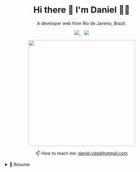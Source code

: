 <h1 align='center'>
  Hi there 👋 I'm Daniel 👨‍💻
</h1>

<p align='center'>
  A developer web from Rio de Janeiro, Brazil.
</p>

<p align='center'>
  
  <a href="https://www.linkedin.com/in/danielalvesdevti/">
    <img src="https://img.shields.io/badge/linkedin-%230077B5.svg?&style=for-the-badge&logo=linkedin&logoColor=white" />
  </a>&nbsp;&nbsp;
  <a href="https://www.facebook.com/daniel.alves.71619">
  <img src="https://img.shields.io/badge/Facebook-1877F2?style=for-the-badge&logo=facebook&logoColor=white" /> 
  </a>
  
   
</p>

<p align='center'>
  <a href="#"><img src="https://github-readme-stats.vercel.app/api?username=danielvdg&show_icons=true&count_private=true&theme=dark" width="350"></a>
</p>

<!-- <details align='center'>
  <summary>:zap: My workspace specs</summary>
</details>-->

<p align='center'>
  📫 How to reach me: <a href='mailto:daniel.vdg@hotmail.com'>daniel.vdg@hotmail.com</a>
</p>

<details>
  <summary>📃 Resume</summary>


## Education

- 📖 **Web Development**\
- 📆 2021\
- 📍 **Resilia Course** - Rio de janeiro, Brazil

## 👩‍💻 Languages [🔝](#welcome-badges-4-readmemd-profile)
 <p aling =center>
  <img src="https://img.shields.io/badge/HTML5-E34F26?style=for-the-badge&logo=html5&logoColor=white" />
  
  <img src="https://img.shields.io/badge/CSS3-1572B6?style=for-the-badge&logo=css3&logoColor=white" />
    
  <img src="https://img.shields.io/badge/JavaScript-323330?style=for-the-badge&logo=javascript&logoColor=F7DF1E" /> 
 </p>
  
## ⚡ Database [🔝](#welcome-badges-4-readmemd-profile)
 <p aling =center>
  <img src="https://img.shields.io/badge/MySQL-00000F?style=for-the-badge&logo=mysql&logoColor=white" />
 </p>
  
## 🚀 Frameworks [🔝](#welcome-badges-4-readmemd-profile)
 <p aling =center>
    <img src="https://img.shields.io/badge/Bootstrap-563D7C?style=for-the-badge&logo=bootstrap&logoColor=white" />
    <img src="https://img.shields.io/badge/jQuery-0769AD?style=for-the-badge&logo=jquery&logoColor=white" /> 
    <img src="https://img.shields.io/badge/Docker-2CA5E0?style=for-the-badge&logo=docker&logoColor=white"/> 
    <img src="https://img.shields.io/badge/Git-F05032?style=for-the-badge&logo=git&logoColor=white"/>
    <img src="https://img.shields.io/badge/PowerShell-5391FE?style=for-the-badge&logo=PowerShell&logoColor=white"/> 
 </p>
  
  
## 🌐 Web Browsers [🔝](#welcome-badges-4-readmemd-profile)
  
  <p aling =center>
    <img src="https://img.shields.io/badge/Google_chrome-4285F4?style=for-the-badge&logo=Google-chrome&logoColor=white" /> 
    <img src="https://img.shields.io/badge/Firefox_Browser-FF7139?style=for-the-badge&logo=Firefox-Browser&logoColor=white" /> 
    <img src="https://img.shields.io/badge/Opera-FF1B2D?style=for-the-badge&logo=Opera&logoColor=white" /> 
  </p>
  
## 👨‍💻 Office [🔝](#welcome-badges-4-readmemd-profile)
  
  <p aling =center>
    <img src="https://img.shields.io/badge/Microsoft_Excel-217346?style=for-the-badge&logo=microsoft-excel&logoColor=white" /> 
    <img src="https://img.shields.io/badge/Microsoft_PowerPoint-B7472A?style=for-the-badge&logo=microsoft-powerpoint&logoColor=white" /> 
    <img src="https://img.shields.io/badge/Microsoft_Access-A4373A?style=for-the-badge&logo=microsoft-access&logoColor=white" /> 
    <img src="https://img.shields.io/badge/Microsoft_SQL_Server-CC2927?style=for-the-badge&logo=microsoft-sql-server&logoColor=white" /> 
    <img src="https://img.shields.io/badge/Microsoft_Office-D83B01?style=for-the-badge&logo=microsoft-office&logoColor=white" />  
    <img src="https://img.shields.io/badge/Microsoft_SharePoint-0078D4?style=for-the-badge&logo=microsoft-sharepoint&logoColor=white" /> 
    <img src="https://img.shields.io/badge/Microsoft_Word-2B579A?style=for-the-badge&logo=microsoft-word&logoColor=white" /> 
    <img src="https://img.shields.io/badge/Microsoft_Visio-3955A3?style=for-the-badge&logo=microsoft-visio&logoColor=white" /> 
    <img src="https://img.shields.io/badge/Google%20Sheets-34A853?style=for-the-badge&logo=google-sheets&logoColor=white" /> 
  </p>
  
## 🎮🕹 Games [🔝](#welcome-badges-4-readmemd-profile)
  <p aling =center>
    <img src="https://img.shields.io/badge/Steam-000000?style=for-the-badge&logo=steam&logoColor=white" /> 
  </p>
